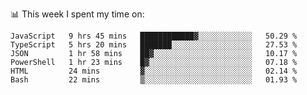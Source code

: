 📊 This week I spent my time on:
<!--START_SECTION:waka-->

```text
JavaScript   9 hrs 45 mins   ████████████▓░░░░░░░░░░░░   50.29 %
TypeScript   5 hrs 20 mins   ███████░░░░░░░░░░░░░░░░░░   27.53 %
JSON         1 hr 58 mins    ██▓░░░░░░░░░░░░░░░░░░░░░░   10.17 %
PowerShell   1 hr 23 mins    █▓░░░░░░░░░░░░░░░░░░░░░░░   07.18 %
HTML         24 mins         ▓░░░░░░░░░░░░░░░░░░░░░░░░   02.14 %
Bash         22 mins         ▒░░░░░░░░░░░░░░░░░░░░░░░░   01.93 %
```

<!--END_SECTION:waka-->

